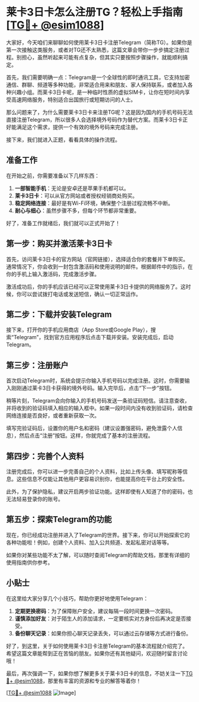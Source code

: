 # 莱卡3日卡怎么注册TG？轻松上手指南[[TG💪+ @esim1088](https://t.me/s/esim1088)]

大家好，今天咱们来聊聊如何使用莱卡3日卡注册Telegram（简称TG）。如果你是第一次接触这类服务，或者对TG还不太熟悉，这篇文章会带你一步步搞定注册过程。别担心，虽然听起来可能有点复杂，但其实只要按照步骤操作，就能顺利搞定。

首先，我们需要明确一点：Telegram是一个全球性的即时通讯工具，它支持加密通信、群聊、频道等多种功能，非常适合用来和朋友、家人保持联系，或者加入各种兴趣小组。而莱卡3日卡呢，是一种临时性质的虚拟SIM卡，让你在短时间内享受高速网络服务，特别适合出国旅行或短期访问的人士。

那么问题来了，为什么需要莱卡3日卡来注册TG呢？这是因为国内的手机号码无法直接注册Telegram，所以很多人会选择境外号码作为替代方案。而莱卡3日卡正好能满足这个需求，提供一个有效的境外号码来完成注册。

接下来，我们就进入正题，看看具体的操作流程。

## 准备工作

在开始之前，你需要准备以下几样东西：

1. **一部智能手机**：无论是安卓还是苹果手机都可以。
2. **莱卡3日卡**：可以从官方网站或者授权经销商处购买。
3. **稳定网络连接**：最好是有Wi-Fi环境，确保整个注册过程流畅不中断。
4. **耐心与细心**：虽然步骤不多，但每个环节都非常重要。

好了，准备工作就绪后，我们就可以正式开始了！

## 第一步：购买并激活莱卡3日卡

首先，访问莱卡3日卡的官方网站（官网链接），选择适合你的套餐并下单购买。通常情况下，你会收到一封包含激活码和使用说明的邮件。根据邮件中的指示，在你的手机上输入激活码，完成激活步骤。

激活成功后，你的手机应该已经可以正常使用莱卡3日卡提供的网络服务了。这时候，你可以尝试拨打电话或发送短信，确认一切正常运作。

## 第二步：下载并安装Telegram

接下来，打开你的手机应用商店（App Store或Google Play），搜索“Telegram”，找到官方应用程序后点击下载并安装。安装完成后，启动Telegram。

## 第三步：注册账户

首次启动Telegram时，系统会提示你输入手机号码以完成注册。这时，你需要输入刚刚通过莱卡3日卡获得的境外号码。输入完毕后，点击“下一步”按钮。

稍等片刻，Telegram会向你输入的手机号码发送一条验证码短信。请注意查收，并将收到的验证码填入相应的输入框中。如果一段时间内没有收到验证码，请检查网络连接是否良好，或者重新获取一次。

填写完验证码后，设置你的用户名和密码（建议设置强密码，避免泄露个人信息），然后点击“注册”按钮。这样，你就完成了基本的注册流程。

## 第四步：完善个人资料

注册完成后，你可以进一步完善自己的个人资料，比如上传头像、填写昵称等信息。这些信息不仅能让其他用户更容易识别你，也能提高你在平台上的安全性。

此外，为了保护隐私，建议开启两步验证功能。这样即使有人知道了你的密码，也无法轻易登录你的账号。

## 第五步：探索Telegram的功能

现在，你已经成功注册并进入了Telegram的世界。接下来，你可以开始探索它的各种功能啦！例如，创建个人资料、加入公共频道、发起私密对话等等。

如果你对某些功能不太了解，可以随时查阅Telegram的帮助文档，那里有详细的使用指南供你参考。

## 小贴士

在这里给大家分享几个小技巧，帮助你更好地使用Telegram：

1. **定期更换密码**：为了保障账户安全，建议每隔一段时间更换一次密码。
2. **谨慎添加好友**：对于陌生人的添加请求，一定要核实对方身份后再决定是否接受。
3. **备份聊天记录**：如果你担心聊天记录丢失，可以通过云存储等方式进行备份。

好了，到这里，关于如何使用莱卡3日卡注册Telegram的基本流程就介绍完了。希望这篇文章能帮到正在苦恼的朋友。如果你还有其他疑问，欢迎随时留言讨论哦！

最后，再次强调一下，如果你想了解更多关于莱卡3日卡的信息，不妨关注一下[TG💪+ @esim1088](https://t.me/s/esim1088)，那里有丰富的资源和专业的解答等着你！

[[TG💪+ @esim1088](https://t.me/s/esim1088) ![Image](https://i.postimg.cc/4NQfJmqS/Snipaste-2025-05-13-00-14-12.png)]
